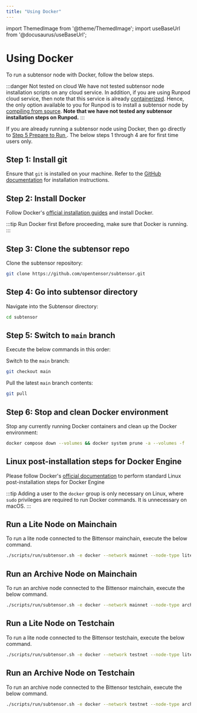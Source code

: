 ```yaml
---
title: "Using Docker"
---
```

import ThemedImage from '@theme/ThemedImage';
import useBaseUrl from '@docusaurus/useBaseUrl';

# Using Docker

To run a subtensor node with Docker, follow the below steps.

:::danger Not tested on cloud 
We have not tested subtensor node installation scripts on any cloud service. In addition, if you are using Runpod cloud service, then note that this service is already [containerized](https://docs.runpod.io/pods/overview). Hence, the only option available to you for Runpod is to install a subtensor node by [compiling from source](using-source.md). **Note that we have not tested any subtensor installation steps on Runpod.** 
:::

If you are already running a subtensor node using Docker, then go directly to [Step 5 Prepare to Run ](#step-5-prepare-to-run). The below steps 1 through 4 are for first time users only.

## Step 1: Install git

Ensure that `git` is installed on your machine. Refer to the [GitHub documentation](https://docs.github.com/en/get-started) for installation instructions.

## Step 2: Install Docker

Follow Docker's [official installation guides](https://docs.docker.com/engine/install/) and install Docker.

:::tip Run Docker first
Before proceeding, make sure that Docker is running.
:::

## Step 3: Clone the subtensor repo

Clone the subtensor repository:

```bash
git clone https://github.com/opentensor/subtensor.git
```

## Step 4: Go into subtensor directory

Navigate into the Subtensor directory:

```bash
cd subtensor
```

## Step 5: Switch to `main` branch

Execute the below commands in this order:

Switch to the `main` branch:

```bash
git checkout main
```

Pull the latest `main` branch contents:

```bash
git pull
```

## Step 6: Stop and clean Docker environment

Stop any currently running Docker containers and clean up the Docker environment:

```bash
docker compose down --volumes && docker system prune -a --volumes -f

```

## Linux post-installation steps for Docker Engine

Please follow Docker's [official documentation](https://docs.docker.com/engine/install/linux-postinstall/#manage-docker-as-a-non-root-user ) to perform standard Linux post-installation steps for Docker Engine

:::tip 
Adding a user to the `docker` group is only necessary on Linux, where `sudo` privileges are required to run Docker commands. It is unnecessary on macOS.
:::


## Run a Lite Node on Mainchain

To run a lite node connected to the Bittensor mainchain, execute the below command.

```bash
./scripts/run/subtensor.sh -e docker --network mainnet --node-type lite
```

## Run an Archive Node on Mainchain

To run an archive node connected to the Bittensor mainchain, execute the below command.

```bash
./scripts/run/subtensor.sh -e docker --network mainnet --node-type archive
```

## Run a Lite Node on Testchain

To run a lite node connected to the Bittensor testchain, execute the below command.

```bash
./scripts/run/subtensor.sh -e docker --network testnet --node-type lite
```

## Run an Archive Node on Testchain

To run an archive node connected to the Bittensor testchain, execute the below command.

```bash
./scripts/run/subtensor.sh -e docker --network testnet --node-type archive
```
